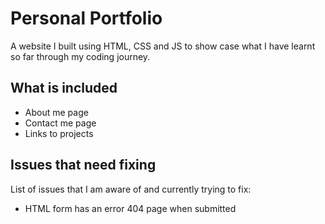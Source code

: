 # Personal Portfolio


A website I built using HTML, CSS and JS to show case what I have learnt so far through my coding journey.

## What is included

- About me page
- Contact me page
- Links to projects

## Issues that need fixing

List of issues that I am aware of and currently trying to fix:
- HTML form has an error 404 page when submitted
